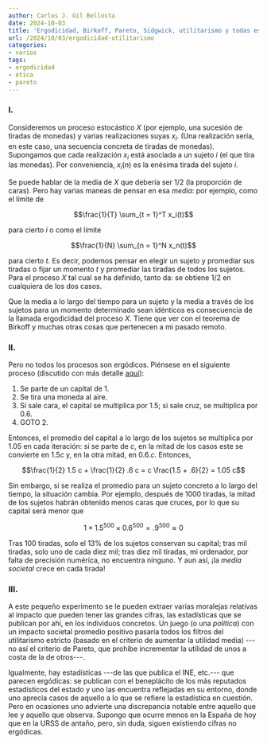 ```yaml
---
author: Carlos J. Gil Bellosta
date: 2024-10-03
title: 'Ergodicidad, Birkoff, Pareto, Sidgwick, utilitarismo y todas esas cosas'
url: /2024/10/03/ergodicidad-utilitarismo
categories:
- varios
tags:
- ergodicidad
- ética
- pareto
---
```


### I.

Consideremos un proceso estocástico $X$ (por ejemplo, una sucesión de tiradas de monedas) y varias realizaciones suyas $x_i$. (Una realización sería, en este caso, una secuencia concreta de tiradas de monedas). Supongamos que cada realización $x_i$ está asociada a un sujeto $i$ (el que tira las monedas). Por conveniencia, $x_i(n)$ es la enésima tirada del sujeto $i$.

Se puede hablar de la media de $X$ que debería ser 1/2 (la proporción de caras). Pero hay varias maneas de pensar en esa _media_: por ejemplo, como el límite de

$$\frac{1}{T} \sum_{t = 1}^T x_i(t)$$

para cierto $i$ o como el límite

$$\frac{1}{N} \sum_{n = 1}^N x_n(t)$$

para cierto $t$. Es decir, podemos pensar en elegir un sujeto y promediar sus tiradas o fijar un momento $t$ y promediar las tiradas de todos los sujetos. Para el proceso $X$ tal cual se ha definido, tanto da: se obtiene 1/2 en cualquiera de los dos casos.

Que la media a lo largo del tiempo para un sujeto y la media a través de los sujetos para un momento determinado sean idénticos es consecuencia de la llamada ergodicidad del proceso $X$. Tiene que ver con el teorema de Birkoff y muchas otras cosas que pertenecen a mi pasado remoto.

### II.

Pero no todos los procesos son ergódicos. Piénsese en el siguiente proceso (discutido con más detalle [aquí](https://ergodicityeconomics.com/2024/02/05/ergodicity-economics-a-history-2/)):

1. Se parte de un capital de 1.
2. Se tira una moneda al aire.
3. Si sale cara, el capital se multiplica por 1.5; si sale cruz, se multiplica por 0.6.
4. GOTO 2.

Entonces, el promedio del capital a lo largo de los sujetos se multiplica por 1.05 en cada iteración: si se parte de $c$, en la mitad de los casos este se convierte en $1.5 c$ y, en la otra mitad, en $0.6.c$. Entonces,

$$\frac{1}{2} 1.5 c + \frac{1}{2} .6 c = c \frac{1.5 + .6}{2} = 1.05 c$$

Sin embargo, si se realiza el promedio para un sujeto concreto a lo largo del tiempo, la situación cambia. Por ejemplo, después de 1000 tiradas, la mitad de los sujetos habrán obtenido menos caras que cruces, por lo que su capital será menor que

$$1 \times 1.5^{500} \times 0.6^{500} = .9^{500} \approx 0$$

Tras 100 tiradas, solo el 13% de los sujetos conservan su capital; tras mil tiradas, solo uno de cada diez mil; tras diez mil tiradas, mi ordenador, por falta de precisión numérica, no encuentra ninguno. Y aun así, ¡la _media societal_ crece en cada tirada!

### III.

A este pequeño experimento se le pueden extraer varias moralejas relativas al impacto que pueden tener las grandes cifras, las estadísticas que se publican por ahí, en los individuos concretos. Un juego (o una _política_) con un impacto societal promedio positivo pasaría todos los filtros del utilitarismo estricto (basado en el criterio de aumentar la utilidad media) ---no así el criterio de Pareto, que prohíbe incrementar la utilidad de unos a costa de la de otros---.

Igualmente, hay estadísticas ---de las que publica el INE, etc.--- que parecen ergódicas: se publican con el beneplácito de los más reputados estadísticos del estado y uno las encuentra reflejadas en su entorno, donde uno aprecia casos de aquello a lo que se refiere la estadística en cuestión. Pero en ocasiones uno advierte una discrepancia notable entre aquello que lee y aquello que observa. Supongo que ocurre menos en la España de hoy que en la URSS de antaño, pero, sin duda, siguen existiendo cifras no ergódicas.
